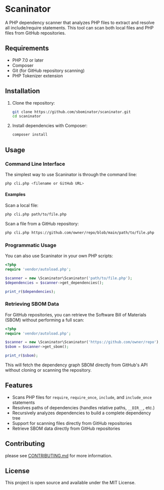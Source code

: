# Scaninator

A PHP dependency scanner that analyzes PHP files to extract and resolve all include/require statements. This tool can scan both local files and PHP files from GitHub repositories.

## Requirements

- PHP 7.0 or later
- Composer
- Git (for GitHub repository scanning)
- PHP Tokenizer extension

## Installation

1. Clone the repository:

   ```bash
   git clone https://github.com/sbominator/scaninator.git
   cd scaninator
   ```

2. Install dependencies with Composer:

   ```bash
   composer install
   ```

## Usage

### Command Line Interface

The simplest way to use Scaninator is through the command line:

```bash
php cli.php <filename or GitHub URL>
```

#### Examples

Scan a local file:

```bash
php cli.php path/to/file.php
```

Scan a file from a GitHub repository:

```bash
php cli.php https://github.com/owner/repo/blob/main/path/to/file.php
```

### Programmatic Usage

You can also use Scaninator in your own PHP scripts:

```php
<?php
require 'vendor/autoload.php';

$scanner = new \Scaninator\Scaninator('path/to/file.php');
$dependencies = $scanner->get_dependencies();

print_r($dependencies);
```

### Retrieving SBOM Data

For GitHub repositories, you can retrieve the Software Bill of Materials (SBOM) without performing a full scan:

```php
<?php
require 'vendor/autoload.php';

$scanner = new \Scaninator\Scaninator('https://github.com/owner/repo');
$sbom = $scanner->get_sbom();

print_r($sbom);
```

This will fetch the dependency graph SBOM directly from GitHub's API without cloning or scanning the repository.

## Features

- Scans PHP files for `require`, `require_once`, `include`, and `include_once` statements
- Resolves paths of dependencies (handles relative paths, `__DIR__`, etc.)
- Recursively analyzes dependencies to build a complete dependency tree
- Support for scanning files directly from GitHub repositories
- Retrieve SBOM data directly from GitHub repositories

## Contributing

please see [CONTRIBUTING.md](CONTRIBUTING.md) for more information.

## License

This project is open source and available under the MIT License.
